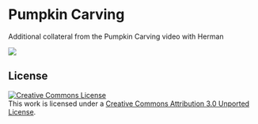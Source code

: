 # Pumpkin Carving

Additional collateral from the Pumpkin Carving video with Herman

[<img src="https://img.youtube.com/vi/X8MW1txcXGE/0.jpg">](https://youtu.be/X8MW1txcXGE)

## License
<a rel="license" href="http://creativecommons.org/licenses/by/3.0/"><img alt="Creative Commons License" style="border-width:0" src="https://i.creativecommons.org/l/by/3.0/88x31.png" /></a><br />This work is licensed under a <a rel="license" href="http://creativecommons.org/licenses/by/3.0/">Creative Commons Attribution 3.0 Unported License</a>.
